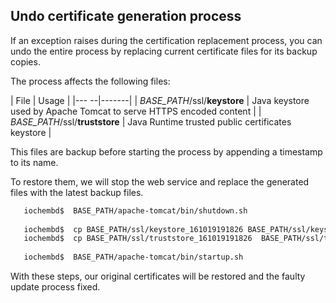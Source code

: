 ## Undo certificate generation process

If an exception raises during the certification replacement process, you can undo the entire process by replacing current certificate files for its backup copies.

The process affects the following files:

| File | Usage |
|--- --|-------|
| *BASE_PATH*/ssl/**keystore** | Java keystore used by Apache Tomcat to serve HTTPS encoded content |
| *BASE_PATH*/ssl/**truststore** | Java Runtime trusted public certificates keystore |


This files are backup before starting the process by appending a timestamp to its name.

To restore them, we will stop the web service and replace the generated files with the latest backup files.

```bash
   iochembd$  BASE_PATH/apache-tomcat/bin/shutdown.sh
   
   iochembd$  cp BASE_PATH/ssl/keystore_161019191826 BASE_PATH/ssl/keystore   
   iochembd$  cp BASE_PATH/ssl/truststore_161019191826  BASE_PATH/ssl/truststore
   
   iochembd$  BASE_PATH/apache-tomcat/bin/startup.sh
```

With these steps, our original certificates will be restored and the faulty update process fixed.